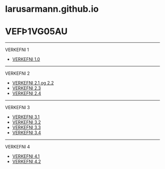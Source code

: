 # larusarmann.github.io
# VEFÞ1VG05AU
-------------------------------------

VERKEFNI 1
 * [VERKEFNI 1.0](verkefni1)
 
-------------------------------------

VERKEFNI 2
  * [VERKEFNI 2.1 og 2.2](Verkefni2/verkefni_22)
  * [VERKEFNI 2.3](Verkefni2/verkefni_23)
  * [VERKEFNI 2.4](Verkefni2/verkefni_24)
  
 ------------------------------------
  
VERKEFNI 3
  * [VERKEFNI 3.1](verkefni3/verk31)
  * [VERKEFNI 3.2](verkefni3/verk32)
  * [VERKEFNI 3.3](verkefni3/verk33)
  * [VERKEFNI 3.4](verkefni3/verk34)
  
--------------------------------------

VERKEFNI 4
  * [VERKEFNI 4.1](verkefni4/verkefni41)
  * [VERKEFNI 4.2](verkefni4/verkefni42)
